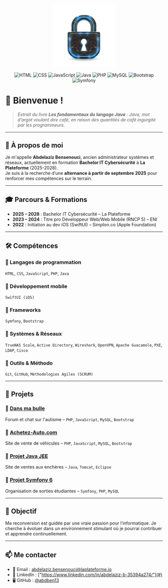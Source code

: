 <p align="center">
  <img src="cybersecurity.jpg" alt="Bienvenue sur mon GitHub" style="width: 40%;">
</p>
<p align="center">
   <img src="https://img.shields.io/badge/HTML-E34F26?style=for-the-badge&logo=html5&logoColor=white" alt="HTML">
   <img src="https://img.shields.io/badge/CSS-1572B6?style=for-the-badge&logo=css3&logoColor=white" alt="CSS">
  <img src="https://img.shields.io/badge/JavaScript-F7DF1E?style=for-the-badge&logo=javascript&logoColor=black" alt="JavaScript">
   <img src="https://img.shields.io/badge/Java-007396?style=for-the-badge&logo=java&logoColor=white" alt="Java">
   <img src="https://img.shields.io/badge/PHP-777BB4?style=for-the-badge&logo=php&logoColor=white" alt="PHP">
   <img src="https://img.shields.io/badge/MySQL-4479A1?style=for-the-badge&logo=mysql&logoColor=white" alt="MySQL">
   <img src="https://img.shields.io/badge/Bootstrap-7952B3?style=for-the-badge&logo=bootstrap&logoColor=white" alt="Bootstrap">
   <img src="https://img.shields.io/badge/Symfony-000000?style=for-the-badge&logo=symfony&logoColor=white" alt="Symfony">
</p>

# 👋 Bienvenue !

> _Extrait du livre **Les fondamentaux du langage Java** : Java, mot d’argot voulant dire café, en raison des quantités de café ingurgité par les programmeurs._

---

## 👤 À propos de moi

Je m'appelle **Abdelaziz Bensenouci**, ancien administrateur systèmes et réseaux, actuellement en formation **Bachelor IT Cybersécurité** à **La Plateforme** (2025-2028).  
Je suis à la recherche d’une **alternance à partir de septembre 2025** pour renforcer mes compétences sur le terrain.

---

## 🎓 Parcours & Formations

- **2025 – 2028** : Bachelor IT Cybersécurité – La Plateforme
- **2023 – 2024** : Titre pro Développeur Web/Web Mobile (RNCP 5) – ENI
- **2022** : Initiation au dev iOS (SwiftUI) – Simplon.co (Apple Foundation)

---

## 🛠️ Compétences

### 🔹 Langages de programmation
`HTML`, `CSS`, `JavaScript`, `PHP`, `Java`

### 🔹 Développement mobile
`SwiftUI (iOS)`

### 🔹 Frameworks
`Symfony`, `Bootstrap`

### 🔹 Systèmes & Réseaux
`TrueNAS Scale`, `Active Directory`, `Wireshark`, `OpenVPN`, `Apache Guacamole`, `PXE`, `LDAP`, `Cisco`

### 🔹 Outils & Méthodo
`Git`, `GitHub`, `Méthodologies Agiles (SCRUM)`

---

## 💼 Projets

### 🔸 [Dans ma bulle](https://github.com/abdelaziz-bensenouci/Forum)
Forum et chat sur l'autisme – `PHP`, `JavaScript`, `MySQL`, `Bootstrap`

### 🔸 [Achetez-Auto.com](https://github.com/abdelaziz-bensenouci/Projet_Stage)
Site de vente de véhicules – `PHP`, `JavaScript`, `MySQL`, `Bootstrap`

### 🔸 [Projet Java JEE](https://github.com/abdelaziz-bensenouci/Projet_Encheres)
Site de ventes aux enchères – `Java`, `Tomcat`, `Eclipse`

### 🔸 [Projet Symfony 6](https://github.com/abdelaziz-bensenouci/Projet_Sortie)
Organisation de sorties étudiantes – `Symfony`, `PHP`, `MySQL`

---

## 🎯 Objectif

Ma reconversion est guidée par une vraie passion pour l’informatique. Je cherche à évoluer dans un environnement stimulant où je pourrai contribuer et apprendre continuellement.

---

## 📫 Me contacter

- 📧 Email : [abdelaziz.bensenouci@laplateforme.io](mailto:abdelaziz.bensenouci@laplateforme.io)
- 💼 LinkedIn : ["https://www.linkedin.com/in/abdelaziz-b-35394a274/"](#)
- 🖥️ GitHub : [@abdben13](https://github.com/abdben13)


